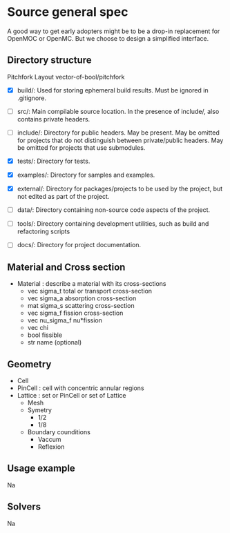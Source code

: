 # Source general spec

A good way to get early adopters might be to be a drop-in replacement for OpenMOC or OpenMC.
But we choose to design a simplified interface.

## Directory structure

Pitchfork Layout vector-of-bool/pitchfork

- [x] build/: Used for storing ephemeral build results. Must be ignored in .gitignore.

- [ ] src/: Main compilable source location. In the presence of include/, also contains private headers.

- [ ] include/: Directory for public headers. May be present. May be omitted for projects that do not distinguish between private/public headers. May be omitted for projects that use submodules.

- [x] tests/: Directory for tests.

- [x] examples/: Directory for samples and examples.

- [x] external/: Directory for packages/projects to be used by the project, but not edited as part of the project.

- [ ] data/: Directory containing non-source code aspects of the project.

- [ ] tools/: Directory containing development utilities, such as build and refactoring scripts

- [ ] docs/: Directory for project documentation.

## Material and Cross section

- Material : describe a material with its cross-sections
  - vec sigma_t total or transport cross-section
  - vec sigma_a absorption cross-section
  - mat sigma_s scattering cross-section
  - vec sigma_f fission cross-section
  - vec nu_sigma_f nu*fission
  - vec chi
  - bool fissible
  - str name (optional)

## Geometry

- Cell
- PinCell : cell with concentric annular regions
- Lattice : set or PinCell or set of Lattice
  - Mesh
  - Symetry
    - 1/2
    - 1/8
  - Boundary counditions
    - Vaccum
    - Reflexion

## Usage example

Na

## Solvers

Na
